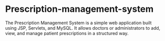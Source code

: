 # Prescription-management-system
The Prescription Management System is a simple web application built using JSP, Servlets, and MySQL. It allows doctors or administrators to add, view, and manage patient prescriptions in a structured way.
